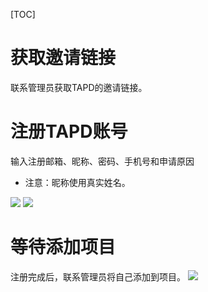 [TOC]

# 获取邀请链接
联系管理员获取TAPD的邀请链接。

# 注册TAPD账号
输入注册邮箱、昵称、密码、手机号和申请原因
- 注意：昵称使用真实姓名。

![](media/15776896125845.jpg)
![](media/15776898234154.jpg)

# 等待添加项目
注册完成后，联系管理员将自己添加到项目。
![](media/15776898752860.jpg)



